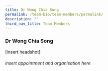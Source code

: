 ```yaml
---
title: Dr Wong Chia Song
permalink: /team-bio/team-members/permalink/
description: ""
third_nav_title: Team Members
---
```

### Dr Wong Chia Song

[insert headshot]

###### insert appointment and organisation here